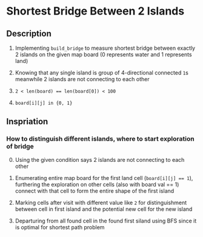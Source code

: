 # Shortest Bridge Between 2 Islands

## Description

1. Implementing `build_bridge` to measure shortest bridge between exactly 2 islands on the given map board (0 represents water and 1 represents land)

2. Knowing that any single island is group of 4-directional connected `1`s meanwhile 2 islands are not connecting to each other

3. `2 < len(board) == len(board[0]) < 100`

4. `board[i][j] in {0, 1}`

## Inspriation

### How to distinguish different islands, where to start exploration of bridge

0. Using the given condition says 2 islands are not connecting to each other

1. Enumerating entire map board for the first land cell (`board[i][j] == 1`), furthering the exploration on other cells (also with board val == 1) connect with that cell to form the entire shape of the first island

2. Marking cells after visit with different value like `2` for distinguishment between cell in first island and the potential new cell for the new island

3. Departuring from all found cell in the found first siland using BFS since it is optimal for shortest path problem
